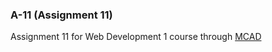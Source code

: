 ### A-11 (Assignment 11)

Assignment 11 for Web Development 1 course through [MCAD](https://mcad.edu/)


